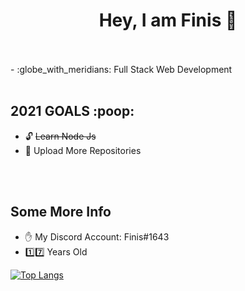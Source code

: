 ### <h1><center>Hey, I am Finis :wave: </center></h1>
<br />
<br />
- :globe_with_meridians: Full Stack Web Development
<br>
<br />
<h2>2021 GOALS :poop:</h2>

- :unlock: <del> Learn Node Js </del>
- :open_file_folder: Upload More Repositories

<br>
<br />
<h2>Some More Info</h2>

- :hand: My Discord Account: Finis#1643
- :one::seven: Years Old

[![Top Langs](https://github-readme-stats.vercel.app/api/top-langs/?username=Finis666)](https://github.com/anuraghazra/github-readme-stats)
